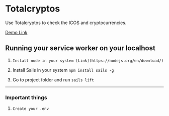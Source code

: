 # Totalcryptos

Use Totalcryptos to check the ICOS and cryptocurrencies.

[Demo Link](http://www.totalcryptos.com/)

## Running your service worker on your localhost

1. `Install node in your system [Link](https://nodejs.org/en/download/)`

2.  Install Sails in your system `npm install sails -g`

3.  Go to project folder and run `sails lift`

***

### Important things

1. `Create your .env`

